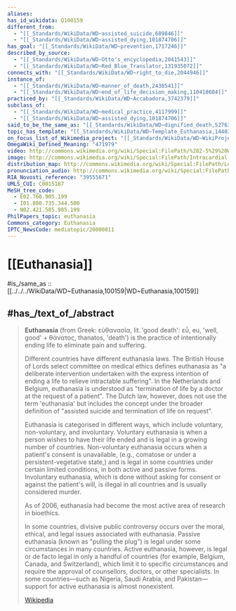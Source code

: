 ```yaml
---
aliases:
has_id_wikidata: Q100159
different_from:
  - "[[_Standards/WikiData/WD~assisted_suicide,689846]]"
  - "[[_Standards/WikiData/WD~assisted_dying,101874706]]"
has_goal: "[[_Standards/WikiData/WD~prevention,1717246]]"
described_by_source:
  - "[[_Standards/WikiData/WD~Otto's_encyclopedia,2041543]]"
  - "[[_Standards/WikiData/WD~Red_Blue_Translator,131935072]]"
connects_with: "[[_Standards/WikiData/WD~right_to_die,2044946]]"
instance_of:
  - "[[_Standards/WikiData/WD~manner_of_death,2438541]]"
  - "[[_Standards/WikiData/WD~end_of_life_decision_making,110418604]]"
practiced_by: "[[_Standards/WikiData/WD~Accabadora,3742379]]"
subclass_of:
  - "[[_Standards/WikiData/WD~medical_practice,4117999]]"
  - "[[_Standards/WikiData/WD~assisted_dying,101874706]]"
said_to_be_the_same_as: "[[_Standards/WikiData/WD~dignified_death,5276322]]"
topic_has_template: "[[_Standards/WikiData/WD~Template_Euthanasia,14403131]]"
on_focus_list_of_Wikimedia_project: "[[_Standards/WikiData/WD~WikiProject_Death,15884704]]"
OmegaWiki_Defined_Meaning: "471979"
video: http://commons.wikimedia.org/wiki/Special:FilePath/%282-5%29%20Wanneer%20mag%20je%20iemand%20helpen%20met%20doodgaan-.webm
image: http://commons.wikimedia.org/wiki/Special:FilePath/Intracardial-injection-rat.JPG
distribution_map: http://commons.wikimedia.org/wiki/Special:FilePath/Legality%20of%20euthanasia.svg
pronunciation_audio: http://commons.wikimedia.org/wiki/Special:FilePath/LL-Q1571%20%28mar%29-Neelima64-%E0%A4%A6%E0%A4%AF%E0%A4%BE%E0%A4%AE%E0%A4%B0%E0%A4%A3.wav
RIA_Novosti_reference: "39555671"
UMLS_CUI: C0015187
MeSH_tree_code:
  - E02.760.905.199
  - I01.880.735.344.500
  - N02.421.585.905.199
PhilPapers_topic: euthanasia
Commons_category: Euthanasia
IPTC_NewsCode: mediatopic/20000811
---
```


# [[Euthanasia]] 

#is_/same_as :: [[../../../WikiData/WD~Euthanasia,100159|WD~Euthanasia,100159]] 

## #has_/text_of_/abstract 

> **Euthanasia** (from Greek: εὐθανασία, lit. 'good death': εὖ, eu, 'well, good' + θάνατος, thanatos, 'death') 
> is the practice of intentionally ending life to eliminate pain and suffering.
>
> Different countries have different euthanasia laws. 
> The British House of Lords select committee on medical ethics defines euthanasia as "a deliberate intervention undertaken with the express intention of ending a life to relieve intractable suffering". In the Netherlands and Belgium, euthanasia is understood as "termination of life by a doctor at the request of a patient". The Dutch law, however, does not use the term 'euthanasia' but includes the concept under the broader definition of "assisted suicide and termination of life on request".
>
> Euthanasia is categorised in different ways, which include voluntary, non-voluntary, and involuntary. Voluntary euthanasia is when a person wishes to have their life ended and is legal in a growing number of countries. Non-voluntary euthanasia occurs when a patient's consent is unavailable, (e.g., comatose or under a persistent-vegetative state,) and is legal in some countries under certain limited conditions, in both active and passive forms. Involuntary euthanasia, which is done without asking for consent or against the patient's will, is illegal in all countries and is usually considered murder.
>
> As of 2006, euthanasia had become the most active area of research in bioethics.
>
> In some countries, divisive public controversy occurs over the moral, ethical, and legal issues associated with euthanasia. Passive euthanasia (known as "pulling the plug") is legal under some circumstances in many countries. Active euthanasia, however, is legal or de facto legal in only a handful of countries (for example, Belgium, Canada, and Switzerland), which limit it to specific circumstances and require the approval of counsellors, doctors, or other specialists. In some countries—such as Nigeria, Saudi Arabia, and Pakistan—support for active euthanasia is almost nonexistent.
>
> [Wikipedia](https://en.wikipedia.org/wiki/Euthanasia) 


